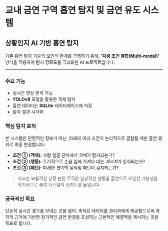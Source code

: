 # 교내 금연 구역 흡연 탐지 및 금연 유도 시스템

## 상황인지 AI 기반 흡연 탐지

기존 흡연 탐지 기술의 오인식 한계를 극복하기 위해, **'다중 조건 결합(Multi-modal)'** 방식을 적용하여 탐지 정확도를 극대화한 AI 프로젝트입니다.

---

### 주요 기능
- 실시간 영상 분석 기능
- **YOLOv8** 모델을 활용한 객체 탐지
- 흡연 데이터는 **SQLite** 데이터베이스에 저장
- 탐지 결과 시각화


### 핵심 탐지 로직

본 시스템은 단편적인 정보가 아닌, 아래의 여러 조건이 논리적으로 결합될 때만 흡연 행위로 최종 판정합니다.

- **조건 ① (객체):** 사람 얼굴 근처에서 *담배*가 탐지되는가?
- **조건 ② (행동):** 주기적으로 손을 입에 가져다 대는 *제스처*가 인식되는가?
- **조건 ③ (패턴):** 미세한 *연기*의 움직임 패턴이 감지되는가?

> 이러한 복합적인 상황 판단 로직은 일상적인 행동을 흡연으로 오인할 가능성을 획기적으로 줄여 시스템의 신뢰도를 높입니다.

### 궁극적인 목표

단순히 실시간 경고를 보내는 것을 넘어, 축적된 데이터를 관리자에게 제공함으로써 과학적 근거에 기반한 장기적인 금연 환경을 조성하는 근본적인 해결책을 제시하는 것을 목표로 합니다.


